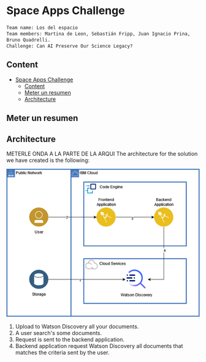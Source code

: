 # Space Apps Challenge

    Team name: Los del espacio
    Team members: Martina de Leon, Sebastián Fripp, Juan Ignacio Prina, Bruno Quadrelli.
    Challenge: Can AI Preserve Our Science Legacy?

## Content

- [Space Apps Challenge](#space-apps-challenge)
  - [Content](#content)
  - [Meter un resumen](#meter-un-resumen)
  - [Architecture](#architecture)

## Meter un resumen

## Architecture
METERLE ONDA A LA PARTE DE LA ARQUI
The architecture for the solution we have created is the following: 

![](imgs/Diagram.png)

1. Upload to Watson Discovery all your documents.
2. A user search's some documents.
3. Request is sent to the backend application.
4. Backend application request Watson Discovery all documents that matches the criteria sent by the user.